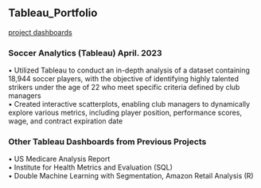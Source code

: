 ## Tableau_Portfolio
[project dashboards](https://public.tableau.com/app/profile/ruizhe7889)
### Soccer Analytics (Tableau)                                                                 	April. 2023
•	Utilized Tableau to conduct an in-depth analysis of a dataset containing 18,944 soccer players, with the objective of identifying highly talented strikers under the age of 22 who meet specific criteria defined by club managers  <br />
•	Created interactive scatterplots, enabling club managers to dynamically explore various metrics, including player position, performance scores, wage, and contract expiration date  

### Other Tableau Dashboards from Previous Projects
•	US Medicare Analysis Report  <br />
•	Institute for Health Metrics and Evaluation (SQL)  <br />
•	Double Machine Learning with Segmentation, Amazon Retail Analysis (R)

